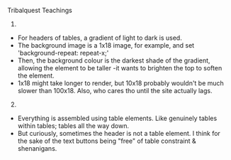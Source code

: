 Tribalquest Teachings

1)
- For headers of tables, a gradient of light to dark is used.
- The background image is a 1x18 image, for example, and set 'background-repeat: repeat-x;' 
- Then, the background colour is the darkest shade of the gradient, allowing the element to be taller -it wants to brighten the top to soften the element.
- 1x18 might take longer to render, but 10x18 probably wouldn't be much slower than 100x18. Also, who cares tho until the site actually lags.

2)
- Everything is assembled using table elements. Like genuinely tables within tables; tables all the way down.
- But curiously, sometimes the header is not a table element. I think for the sake of the text  buttons being "free" of table constraint & shenanigans.

